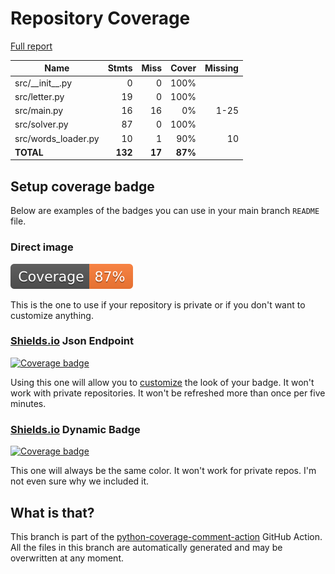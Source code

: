 # Repository Coverage

[Full report](https://htmlpreview.github.io/?https://github.com/oriontvv/wordle-solver/blob/python-coverage-comment-action-data/htmlcov/index.html)

| Name                 |    Stmts |     Miss |   Cover |   Missing |
|--------------------- | -------: | -------: | ------: | --------: |
| src/\_\_init\_\_.py  |        0 |        0 |    100% |           |
| src/letter.py        |       19 |        0 |    100% |           |
| src/main.py          |       16 |       16 |      0% |      1-25 |
| src/solver.py        |       87 |        0 |    100% |           |
| src/words\_loader.py |       10 |        1 |     90% |        10 |
|            **TOTAL** |  **132** |   **17** | **87%** |           |


## Setup coverage badge

Below are examples of the badges you can use in your main branch `README` file.

### Direct image

[![Coverage badge](https://raw.githubusercontent.com/oriontvv/wordle-solver/python-coverage-comment-action-data/badge.svg)](https://htmlpreview.github.io/?https://github.com/oriontvv/wordle-solver/blob/python-coverage-comment-action-data/htmlcov/index.html)

This is the one to use if your repository is private or if you don't want to customize anything.

### [Shields.io](https://shields.io) Json Endpoint

[![Coverage badge](https://img.shields.io/endpoint?url=https://raw.githubusercontent.com/oriontvv/wordle-solver/python-coverage-comment-action-data/endpoint.json)](https://htmlpreview.github.io/?https://github.com/oriontvv/wordle-solver/blob/python-coverage-comment-action-data/htmlcov/index.html)

Using this one will allow you to [customize](https://shields.io/endpoint) the look of your badge.
It won't work with private repositories. It won't be refreshed more than once per five minutes.

### [Shields.io](https://shields.io) Dynamic Badge

[![Coverage badge](https://img.shields.io/badge/dynamic/json?color=brightgreen&label=coverage&query=%24.message&url=https%3A%2F%2Fraw.githubusercontent.com%2Foriontvv%2Fwordle-solver%2Fpython-coverage-comment-action-data%2Fendpoint.json)](https://htmlpreview.github.io/?https://github.com/oriontvv/wordle-solver/blob/python-coverage-comment-action-data/htmlcov/index.html)

This one will always be the same color. It won't work for private repos. I'm not even sure why we included it.

## What is that?

This branch is part of the
[python-coverage-comment-action](https://github.com/marketplace/actions/python-coverage-comment)
GitHub Action. All the files in this branch are automatically generated and may be
overwritten at any moment.